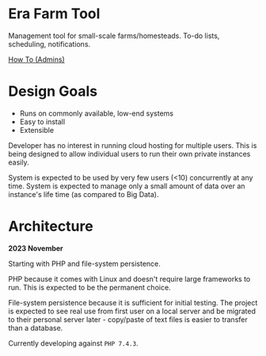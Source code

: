# Era Farm Tool

Management tool for small-scale farms/homesteads. To-do lists, scheduling, notifications.

[How To (Admins)](HOWTO_FOR_ADMINS.md)  

# Design Goals

- Runs on commonly available, low-end systems
- Easy to install
- Extensible

Developer has no interest in running cloud hosting for multiple users.  This is being designed to allow individual users to run their own private instances easily.

System is expected to be used by very few users (<10) concurrently at any time. System is expected to manage only a small amount of data over an instance's life time (as compared to Big Data).

# Architecture

**2023 November**

Starting with PHP and file-system persistence. 

PHP because it comes with Linux and doesn't require large frameworks to run. This is expected to be the permanent choice.

File-system persistence because it is sufficient for initial testing. The project is expected to see real use from first user on a local server and be migrated to their personal server later - copy/paste of text files is easier to transfer than a database.

Currently developing against `PHP 7.4.3`.
